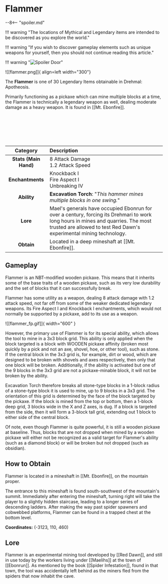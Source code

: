 # Flammer

--8<-- "spoiler.md"

!!! warning "The locations of Mythical and Legendary items are intended to be discovered as you explore the world."

!!! warning "If you wish to discover gameplay elements such as unique weapons for yourself, then you should not continue reading this article."

!!! warning "![Spoiler Door](/assets/img/spoiler_door.png)"

![[flammer.png]]{ align=left width="300"}

The **Flammer** is one of 30 Legendary Items obtainable in Drehmal: Apotheosis.

Primarily functioning as a pickaxe which can mine multiple blocks at a time, the Flammer is technically a legendary weapon as well, dealing moderate damage as a heavy weapon. It is found in [[Mt. Ebonfire]].

<br> <br> <br> <br> <br>

| Category | Description |
|:--------------------------------:|:-----------------------------------------------------------------------------------------------------------------------------------------------------------------------------|
| **Stats (Main Hand)**         | 8 Attack Damage <br> 1.2 Attack Speed         |
| **Enchantments**              | Knockback I <br> Fire Aspect I <br> Unbreaking IV |
| **Ability**                   | **Excavation Torch**: "*This hammer mines multiple blocks in one swing.*" |
| **Lore**                      | Mael's generals have occupied Ebonrun for over a century, forcing its Drehmari to work long hours in mines and quarries. The most trusted are allowed to test Red Dawn's experimental mining technology. |
| **Obtain**                    | Located in a deep mineshaft at [[Mt. Ebonfire]].   |

## Gameplay
Flammer is an NBT-modified wooden pickaxe. This means that it inherits some of the base traits of a wooden pickaxe, such as its very low durability and the set of blocks that it can successfully break.

Flammer has some utility as a weapon, dealing 8 attack damage with 1.2 attack speed, not far off from some of the weaker dedicated legendary weapons. Its Fire Aspect I and Knockback I enchantments, which would not normally be supported by a pickaxe, add to its use as a weapon.

![[flammer_fp.gif]]{ width="600" }

However, the primary use of Flammer is for its special ability, which allows the tool to mine in a 3x3 block grid. This ability is only applied when the block targeted is a block with WOODEN pickaxe affinity (broken most quickly by a pick and not an axe, shovel, hoe, or other tool), such as stone. If the central block in the 3x3 grid is, for example, dirt or wood, which are designed to be broken with shovels and axes respectively, then only that one block will be broken. Additionally, if the ability is activated but one of the 9 blocks in the 3x3 grid are not a pickaxe-minable block, it will not be broken by the ability.

Excavation Torch therefore breaks all stone-type blocks in a 1-block radius of a stone-type block it is used to mine, up to 9 blocks in a 3x3 grid. The orientation of this grid is determined by the face of the block targeted by the pickaxe. If the block is mined from the top or bottom, then a 1-block deep grid, 3 blocks wide in the X and Z axes, is dug. If a block is targeted from the side, then it will form a 3-block tall grid, extending out 1 block to either side of the central block.

Of note, even though Flammer is quite powerful, it is still a wooden pickaxe at baseline. Thus, blocks that are not dropped when mined by a wooden pickaxe will either not be recognized as a valid target for Flammer's ability (such as a diamond block) or will be broken but not dropped (such as obsidian).

## How to Obtain
Flammer is located in a mineshaft in [[Mt. Ebonfire]], on the mountain proper.

The entrance to this mineshaft is found south-southwest of the mountain's summit. Immediately after entering the mineshaft, turning right will take the player to a slightly hidden staircase, leading to a longer series of descending ladders. After making the way past spider spawners and cobwebbed platforms, Flammer can be found in a trapped chest at the bottom level.

**Coordinates:** (-3123, 110, 460)

## Lore
Flammer is an experimental mining tool developed by [[Red Dawn]], and still in use today by the workers living under [[Maelihs]] at the town of [[Ebonrun]]. As mentioned by the book [[Spider Infestation]], found in that town, the tool was accidentally left behind as the miners fled from the spiders that now inhabit the cave.